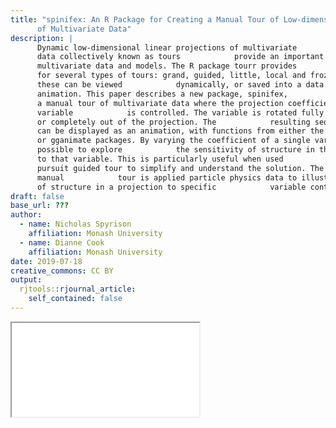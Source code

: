 ```yaml
---
title: "spinifex: An R Package for Creating a Manual Tour of Low-dimensional Projections
      of Multivariate Data"
description: |
      Dynamic low-dimensional linear projections of multivariate
      data collectively known as tours            provide an important tool for exploring
      multivariate data and models. The R package tourr provides            functions
      for several types of tours: grand, guided, little, local and frozen. Each of
      these can be viewed            dynamically, or saved into a data object for
      animation. This paper describes a new package, spinifex,            which provides
      a manual tour of multivariate data where the projection coefficient of a single
      variable            is controlled. The variable is rotated fully into the projection,
      or completely out of the projection. The            resulting sequence of projections
      can be displayed as an animation, with functions from either the            plotly
      or gganimate packages. By varying the coefficient of a single variable, it is
      possible to explore            the sensitivity of structure in the projection
      to that variable. This is particularly useful when used            with a projection
      pursuit guided tour to simplify and understand the solution. The use of the
      manual            tour is applied particle physics data to illustrate the sensitivity
      of structure in a projection to specific            variable contributions.
draft: false
base_url: ???
author:
  - name: Nicholas Spyrison
    affiliation: Monash University
  - name: Dianne Cook
    affiliation: Monash University
date: 2019-07-18
creative_commons: CC BY
output:
  rjtools::rjournal_article:
    self_contained: false
---
```


<object data="RJ-2020-027.pdf" type="application/pdf" style="height:955px">
    <iframe src="RJ-2020-027.pdf"></iframe>
</object>

```{.r .distill-force-highlighting-css}
```
